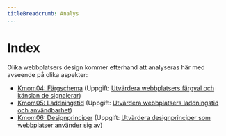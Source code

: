 ```yaml
---
titleBreadcrumb: Analys
...
```

Index
===============================

Olika webbplatsers design kommer efterhand att analyseras här med avseende på
olika aspekter:

* [Kmom04: Färgschema](analysis/colorscheme) (Uppgift: [Utvärdera webbplatsers färgval och känslan de signalerar](https://dbwebb.se/uppgift/utvardera-webbplatsers-fargval-och-kanslan-de-signalerar))
* [Kmom05: Laddningstid](analysis/speed-and-usability) (Uppgift: [Utvärdera webbplatsers laddningstid och användbarhet](https://dbwebb.se/uppgift/utvardera-webbplatsers-laddningstider-och-anvandbarhet))
* [Kmom06: Designprinciper](analysis/design-principles) (Uppgift: [Utvärdera designprinciper som webbplatser använder sig av](https://dbwebb.se/uppgift/utvardera-webbplatsers-designprinciper))
